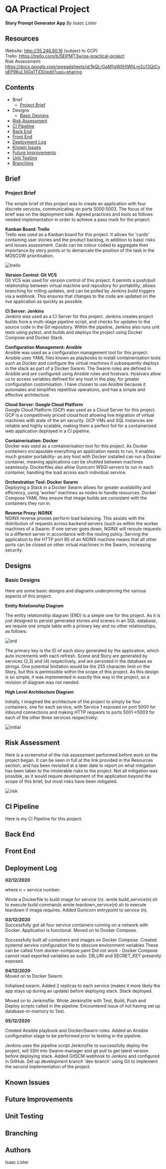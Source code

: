 # QA Practical Project

**Story Prompt Generator App** _By Isaac Lister_

## Resources

Website: http://35.246.80.16 (subject to GCP)<space><space> \
Trello: https://trello.com/b/5ElPMT3w/qa-practical-project <space><space> \
Risk Assessment: https://docs.google.com/spreadsheets/d/1kQLrGaM1gW0HIWIjLm2u13QtCvqEP9KuL1jlGq1TjD0/edit?usp=sharing

## Contents

* Brief
    * [Project Brief](#project-brief)
* Designs
    * [Basic Designs](#basic-designs)
* [Risk Assessment](#risk-assessment)
* [CI Pipeline](#ci-pipeline)
* [Back End](#back-end)
* [Front End](#front-end)
* [Deployment Log](#deployment-log)
* [Known Issues](#known-issues)
* [Future Improvements](#future-improvements)
* [Unit Testing](#unit-testing)
* [Branching](#branching)

## Brief
### Project Brief

The simple brief of this project was to create an application with four discrete services, communicating on ports 5000:5003.
The focus of the brief was on the deployment side. Agreed practices and tools as follows needed implementation in order to achieve a pass mark for the project:

**Kanban Board: Trello**  \
Trello was used as a Kanban board for this project. It allows for 'cards' containing user stories and the product backlog, in addition to basic risks and issues assessment. Cards can be colour coded to aggregate their importance by story points or to demarcate the position of the task in the MOSCOW prioritisation.

![trello][trello]


**Version Control: Git VCS**  \
Git VCS was used for version control of this project. It permits a push/pull relationship between virtual machine and repository for portability; allows branching for rolling updates, and can be polled by Jenkins build triggers via a webhook. This ensures that changes to the code are updated on the live application as quickly as possible.

**CI Server: Jenkins**  \
Jenkins was used as a CI Server for this project. Jenkins creates project builds from a multi-stage pipeline script, and checks for updates to the source code in the Git repository. Within the pipeline, Jenkins also runs unit tests using pytest, and builds and deploys the project using Docker Compose and Docker Stack.

**Configuration Management: Ansible**  \
Ansible was used as a configuration management tool for this project. Ansible uses YAML files known as playbooks to install containerisation tools such as Docker and configure the virtual machines it subsequently deploys in the stack as part of a Docker Swarm. The Swarm roles are defined in Ansible and are configured using Ansible roles and hostvars. Hostvars allow us to access variables defined for any host in the play, for greater configuration customisation. I have chosen to use Ansible because it automates and simplifies repetitive operations, and has a simple and effective architecture.

**Cloud Server: Google Cloud Platform**  \
Google Cloud Platform (GCP) was used as a Cloud Server for this project. GCP is a competitively priced cloud host allowing live migration of virtual machines with state of the art security. GCP VMs and SQL instances are reliable and highly scalable, making them a perfect foil for a containerised web application deployed in a CI pipeline.

**Containerisation: Docker**  \
Docker was used as a containerisation tool for this project. As Docker containers encapsulate everything an application needs to run, it enables much greater portability- as any host with Docker installed can run a Docker container, meaning applications can be shuttled between machines seamlessly. Dockerfiles also allow Gunicorn WSGI servers to run in each container, handling the load across each individual service.

**Orchestration Tool: Docker Swarm**  \
Deploying a Stack in a Docker Swarm allows for greater availability and efficiency, using 'worker' machines as nodes to handle resources. Docker Compose YAML files ensure that image builds are consistent with the containers they run in.

**Reverse Proxy: NGINX**  \
NGINX reverse proxies perform load balancing. This assists with the distribution of requests across backend servers (such as within the worker machines of a Swarm. If one server goes down, NGINX will reroute requests to a different server in accordance with the routing policy. Serving the application to the HTTP port 80 of an NGINX machine means that all other ports can be closed on other virtual machines in the Swarm, increasing security.

## Designs
### Basic Designs

Here are some basic designs and diagrams underpinning the various aspects of this project.

**Entity Relationship Diagram**

The entity relationship diagram (ERD) is a simple one for this project. As it is just designed to persist generated stories and scenes in an SQL database, we require one simple table with a primary key and no other relationships, as follows:

![erd][erd]

The primary key is the ID of each story generated by the application, which auto increments with each refresh.
Scene and Story are generated by services (2,3) and (4) respectively, and are persisted in the database as strings. One potential limitation would be the 255 character limit on the Story, but this is permissible within the scope of this project. As this design is so simple, it was implemented in exactly this way in the project, so a revision of diagram was not needed.

**High Level Architecture Diagram**

Initially, I imagined the architecture of the project to simply be four containers, one for each service, with Service 1 exposed on port 5000 for inbound connections and making HTTP requests to ports 5001->5003 for each of the other three services respectively:

![initial][initial]

## Risk Assessment

Here is a screenshot of the risk assessment performed before work on the project began. It can be seen in full at the link provided in the Resources section, and has been revisited at a later date to report on what mitigation has been taken to the intolerable risks to the project. Not all mitigation was possible, as it would require development of the application beyond the scope of this brief, but most risks have been mitigated.

![risk][risk]

## CI Pipeline

Here is my CI Pipeline for this project:



## Back End

## Front End

## Deployment Log

**02/12/2020**  

where n = service number:

Wrote a Dockerfile to build image for service (n).
wrote build_service(n).sh to execute build commands
wrote teardown_service(n).sh to execute teardown if image requires.
Added Gunicorn entrypoint to service (n).

**03/12/2020**  
Successfully got all four service containers running on a network with Docker.
Application is functional.
Moved on to Docker Compose.

Successfully built all containers and images on Docker Compose.
Created systemd service configuration file to obscure environment variables
These can be called from docker-compose.yaml
Did not work - Docker Compose cannot read exported variables as sudo.
DB_URI and SECRET_KEY presently exposed.


**04/12/2020**  
Moved on to Docker Swarm.

Initialised swarm.
Added 2 replicas to each service (makes it more likely the app stays up during an update) before deploying stack.
Stack deployed.

Moved on to Jenkinsfile.
Wrote Jenkinsfile with Test, Build, Push and Deploy scripts called in the pipeline.
Encountered issue of not having set up database-in-memory to Test.

**05/12/2020**  

Created Ansible playbook and Docker/Swarm roles.
Added an Ansible configuration stage to be performed prior to testing in the pipeline.

Jenkins uses the pipeline script Jenkinsfile to successfully deploy the project, will SSH into Swarm-manager and git pull to get latest version before deploying stack.
Added GitSCM webhook to Jenkins and configured in GitHub.
Set up development branch 'dev-branch' using Git to implement the second implementation of the project.

## Known Issues

## Future Improvements

## Unit Testing

## Branching


## Authors
Isaac Lister

[trello]: https://i.imgur.com/sSPOug4.png
[erd]: https://i.imgur.com/Jo2H4Qy.png
[risk]: https://i.imgur.com/UUHwLmm.png
[initial]: https://i.imgur.com/AUspyjS.png
